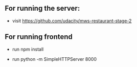 

## For running the server: ##

* visit https://github.com/udacity/mws-restaurant-stage-2


## For running frontend

* run npm install

* run python -m SimpleHTTPServer 8000


